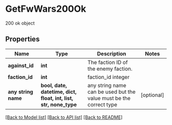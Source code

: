 # GetFwWars200Ok

200 ok object

## Properties
Name | Type | Description | Notes
------------ | ------------- | ------------- | -------------
**against_id** | **int** | The faction ID of the enemy faction. | 
**faction_id** | **int** | faction_id integer | 
**any string name** | **bool, date, datetime, dict, float, int, list, str, none_type** | any string name can be used but the value must be the correct type | [optional]

[[Back to Model list]](../README.md#documentation-for-models) [[Back to API list]](../README.md#documentation-for-api-endpoints) [[Back to README]](../README.md)


